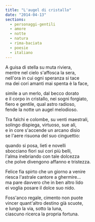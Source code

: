 ```yaml
---
title: "L'augel di cristallo"
date: "2014-04-13"
sections:
  - personaggi-gentili
  - amore
  - notte
  - natura
  - rima-baciata
  - poesie
  - italiano
---
```


A guisa di stella su muta riviera,\
mentre nel cielo s'affosca la sera,\
nell'ora in cui ogni speranza si tace\
ma dei cori amanti mai spenta è la face,

simile a un merlo, dal becco dorato\
e il corpo in cristallo, nei sogni forgiato,\
fiero e gentile, qual astro radioso,\
fende la notte un augel melodioso.

Tra falchi e colombe, su venti maestrali,\
solingo dispiega, virtuoso, sue ali,\
e in core s'accende un arcano disio\
se l'aere risuona del suo cinguettio:

quando si posa, lieti e novelli\
sbocciano fiori sui cori più belli,\
l'alma inebriando con tale dolcezza\
che polve divengono affanno e tristezza.

Felice fia spirto che un giorno a venire\
riesca l'astrale cantore a ghermire...\
ma pare davvero che in ben altro lido\
ei voglia posare il dolce suo nido.

Foss'anco regale, cimento non puote\
vincer quant'altro destino già scuote,\
e lungo la via, sotto la luna,\
ciascuno ricerca la propria fortuna.
